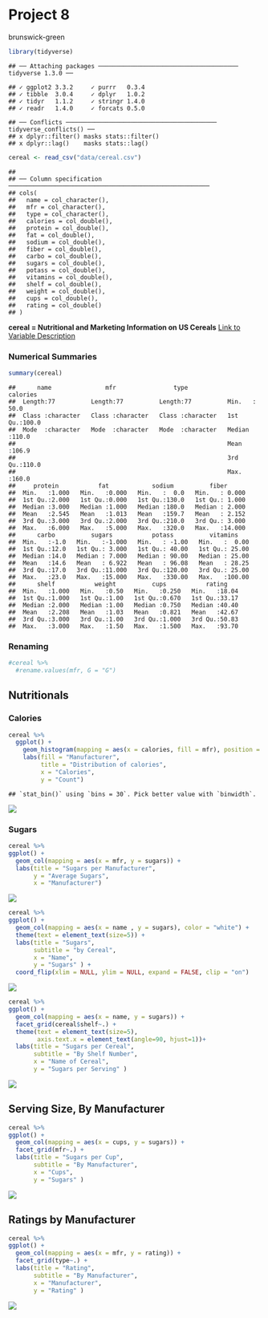 Project 8
================
brunswick-green

``` r
library(tidyverse)
```

    ## ── Attaching packages ─────────────────────────────────────── tidyverse 1.3.0 ──

    ## ✓ ggplot2 3.3.2     ✓ purrr   0.3.4
    ## ✓ tibble  3.0.4     ✓ dplyr   1.0.2
    ## ✓ tidyr   1.1.2     ✓ stringr 1.4.0
    ## ✓ readr   1.4.0     ✓ forcats 0.5.0

    ## ── Conflicts ────────────────────────────────────────── tidyverse_conflicts() ──
    ## x dplyr::filter() masks stats::filter()
    ## x dplyr::lag()    masks stats::lag()

``` r
cereal <- read_csv("data/cereal.csv")
```

    ## 
    ## ── Column specification ────────────────────────────────────────────────────────
    ## cols(
    ##   name = col_character(),
    ##   mfr = col_character(),
    ##   type = col_character(),
    ##   calories = col_double(),
    ##   protein = col_double(),
    ##   fat = col_double(),
    ##   sodium = col_double(),
    ##   fiber = col_double(),
    ##   carbo = col_double(),
    ##   sugars = col_double(),
    ##   potass = col_double(),
    ##   vitamins = col_double(),
    ##   shelf = col_double(),
    ##   weight = col_double(),
    ##   cups = col_double(),
    ##   rating = col_double()
    ## )

**cereal = Nutritional and Marketing Information on US Cereals** [Link
to Variable
Description](https://www.kaggle.com/crawford/80-cereals?select=cereal.csv)

### Numerical Summaries

``` r
summary(cereal)
```

    ##      name               mfr                type              calories    
    ##  Length:77          Length:77          Length:77          Min.   : 50.0  
    ##  Class :character   Class :character   Class :character   1st Qu.:100.0  
    ##  Mode  :character   Mode  :character   Mode  :character   Median :110.0  
    ##                                                           Mean   :106.9  
    ##                                                           3rd Qu.:110.0  
    ##                                                           Max.   :160.0  
    ##     protein           fat            sodium          fiber       
    ##  Min.   :1.000   Min.   :0.000   Min.   :  0.0   Min.   : 0.000  
    ##  1st Qu.:2.000   1st Qu.:0.000   1st Qu.:130.0   1st Qu.: 1.000  
    ##  Median :3.000   Median :1.000   Median :180.0   Median : 2.000  
    ##  Mean   :2.545   Mean   :1.013   Mean   :159.7   Mean   : 2.152  
    ##  3rd Qu.:3.000   3rd Qu.:2.000   3rd Qu.:210.0   3rd Qu.: 3.000  
    ##  Max.   :6.000   Max.   :5.000   Max.   :320.0   Max.   :14.000  
    ##      carbo          sugars           potass          vitamins     
    ##  Min.   :-1.0   Min.   :-1.000   Min.   : -1.00   Min.   :  0.00  
    ##  1st Qu.:12.0   1st Qu.: 3.000   1st Qu.: 40.00   1st Qu.: 25.00  
    ##  Median :14.0   Median : 7.000   Median : 90.00   Median : 25.00  
    ##  Mean   :14.6   Mean   : 6.922   Mean   : 96.08   Mean   : 28.25  
    ##  3rd Qu.:17.0   3rd Qu.:11.000   3rd Qu.:120.00   3rd Qu.: 25.00  
    ##  Max.   :23.0   Max.   :15.000   Max.   :330.00   Max.   :100.00  
    ##      shelf           weight          cups           rating     
    ##  Min.   :1.000   Min.   :0.50   Min.   :0.250   Min.   :18.04  
    ##  1st Qu.:1.000   1st Qu.:1.00   1st Qu.:0.670   1st Qu.:33.17  
    ##  Median :2.000   Median :1.00   Median :0.750   Median :40.40  
    ##  Mean   :2.208   Mean   :1.03   Mean   :0.821   Mean   :42.67  
    ##  3rd Qu.:3.000   3rd Qu.:1.00   3rd Qu.:1.000   3rd Qu.:50.83  
    ##  Max.   :3.000   Max.   :1.50   Max.   :1.500   Max.   :93.70

### Renaming

``` r
#cereal %>%
  #rename.values(mfr, G = "G")
```

## Nutritionals

### Calories

``` r
cereal %>% 
  ggplot() +
    geom_histogram(mapping = aes(x = calories, fill = mfr), position = "stack") +
    labs(fill = "Manufacturer", 
         title = "Distribution of calories",
         x = "Calories",
         y = "Count") 
```

    ## `stat_bin()` using `bins = 30`. Pick better value with `binwidth`.

![](Project8_files/figure-gfm/calories-1.png)<!-- -->

### Sugars

``` r
cereal %>%
ggplot() +
  geom_col(mapping = aes(x = mfr, y = sugars)) +
  labs(title = "Sugars per Manufacturer",
       y = "Average Sugars",
       x = "Manufacturer") 
```

![](Project8_files/figure-gfm/sugar_mfr-1.png)<!-- -->

``` r
cereal %>%
ggplot() +
  geom_col(mapping = aes(x = name , y = sugars), color = "white") +
  theme(text = element_text(size=5)) +
  labs(title = "Sugars",
       subtitle = "by Cereal",
       x = "Name",
       y = "Sugars" ) +
  coord_flip(xlim = NULL, ylim = NULL, expand = FALSE, clip = "on")
```

![](Project8_files/figure-gfm/sugar_cereal-1.png)<!-- -->

``` r
cereal %>%
ggplot() +
  geom_col(mapping = aes(x = name, y = sugars)) +
  facet_grid(cereal$shelf~.) +
  theme(text = element_text(size=5),
        axis.text.x = element_text(angle=90, hjust=1))+
  labs(title = "Sugars per Cereal",
       subtitle = "By Shelf Number",
       x = "Name of Cereal",
       y = "Sugars per Serving" )
```

![](Project8_files/figure-gfm/sugarshelf-1.png)<!-- -->

## Serving Size, By Manufacturer

``` r
cereal %>%
ggplot() +
  geom_col(mapping = aes(x = cups, y = sugars)) +
  facet_grid(mfr~.) +
  labs(title = "Sugars per Cup",
       subtitle = "By Manufacturer",
       x = "Cups",
       y = "Sugars" )
```

![](Project8_files/figure-gfm/sugarcup-1.png)<!-- -->

## Ratings by Manufacturer

``` r
cereal %>%
ggplot() +
  geom_col(mapping = aes(x = mfr, y = rating)) +
  facet_grid(type~.) +
  labs(title = "Rating",
       subtitle = "By Manufacturer",
       x = "Manufacturer",
       y = "Rating" )
```

![](Project8_files/figure-gfm/mfr_rating-1.png)<!-- -->
